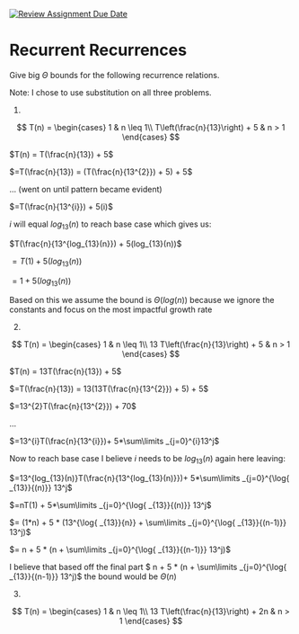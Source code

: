 [![Review Assignment Due Date](https://classroom.github.com/assets/deadline-readme-button-24ddc0f5d75046c5622901739e7c5dd533143b0c8e959d652212380cedb1ea36.svg)](https://classroom.github.com/a/8KYthzwp)
# Recurrent Recurrences

Give big $\Theta$ bounds for the following recurrence relations.

Note: I chose to use substitution on all three problems.

1.
$$ T(n) =
    \begin{cases}
        1 & n \leq 1\\
        T\left(\frac{n}{13}\right) + 5 & n > 1
    \end{cases}
$$

$T(n) = T(\frac{n}{13}) + 5$

$=T(\frac{n}{13}) = (T(\frac{n}{13^{2}}) + 5) + 5$

$...$ (went on until pattern became evident)

$=T(\frac{n}{13^{i}}) + 5(i)$

$i$ will equal $log_{13}(n)$ to reach base case which gives us:

$T(\frac{n}{13^{log_{13}(n}}) + 5(log_{13}(n))$

$=T(1) + 5(log_{13}(n))$

$=1 + 5(log_{13}(n))$

Based on this we assume the bound is $\Theta(log(n))$ because we ignore the constants and focus on the most impactful growth rate


2.
$$ T(n) =
    \begin{cases}
        1 & n \leq 1\\
        13 T\left(\frac{n}{13}\right) + 5 & n > 1
    \end{cases}
$$

$T(n) = 13T(\frac{n}{13}) + 5$

$=T(\frac{n}{13}) = 13(13T(\frac{n}{13^{2}}) + 5) + 5$

$=13^{2}T(\frac{n}{13^{2}}) + 70$

$...$

$=13^{i}T(\frac{n}{13^{i}})+ 5*\sum\limits _{j=0}^{i}13^j$

Now to reach base case I believe $i$ needs to be  $log_{13}(n)$ again here leaving:

$=13^{log_{13}(n)}T(\frac{n}{13^{log_{13}(n)}})+ 5*\sum\limits _{j=0}^{\log{ _{13}}{(n)}} 13^j$

$=nT(1) + 5*\sum\limits _{j=0}^{\log{ _{13}}{(n)}} 13^j$

$= (1*n) + 5 * (13^{\log{ _{13}}{n}} + \sum\limits _{j=0}^{\log{ _{13}}{(n-1)}} 13^j)$

$= n + 5 * (n + \sum\limits _{j=0}^{\log{ _{13}}{(n-1)}} 13^j)$

I believe that based off the final part $ n + 5 * (n + \sum\limits _{j=0}^{\log{ _{13}}{(n-1)}} 13^j)$ the bound would be $\Theta(n)$

3.
$$ T(n) =
    \begin{cases}
        1 & n \leq 1\\
        13 T\left(\frac{n}{13}\right) + 2n & n > 1
    \end{cases}
$$
